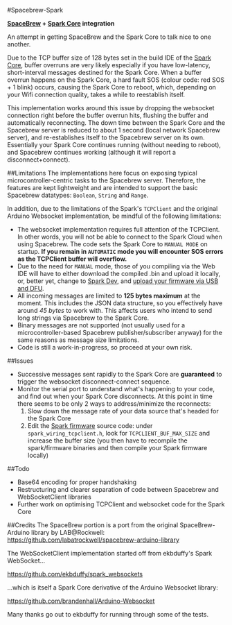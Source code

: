 #Spacebrew-Spark

**[SpaceBrew](docs.spacebrew.cc) + [Spark Core](spark.io) integration**

An attempt in getting SpaceBrew and the Spark Core to talk nice to one another.

Due to the TCP buffer size of 128 bytes set in the build IDE of the [Spark Core](spark.io), buffer overruns are very likely especially if you have low-latency, short-interval messages destined for the Spark Core. When a buffer overrun happens on the Spark Core, a hard fault SOS (colour code: red SOS + 1 blink) occurs, causing the Spark Core to reboot, which, depending on your Wifi connection quality, takes a while to reestablish itself.

This implementation works around this issue by dropping the websocket connection right before the buffer overrun hits, flushing the buffer and automatically reconnecting. The down time between the Spark Core and the Spacebrew server is reduced to about 1 second (local network Spacebrew server), and re-establishes itself to the Spacebrew server on its own. Essentially your Spark Core continues running (without needing to reboot), and Spacebrew continues working (although it will report a disconnect+connect).


##Limitations
The implementations here focus on exposing typical microcontroller-centric tasks to the Spacebrew server. Therefore, the features are kept lightweight and are intended to support the basic Spacebrew datatypes: `Boolean`, `String` and `Range`.

In addition, due to the limitations of the Spark's `TCPClient` and the original Arduino Websocket implementation, be mindful of the following limitations:

* The websocket implementation requires full attention of the TCPClient. In other words, you will not be able to connect to the Spark Cloud when using Spacebrew. The code sets the Spark Core to `MANUAL MODE` on startup. **If you remain in `AUTOMATIC` mode you will encounter SOS errors as the TCPClient buffer will overflow.**
* Due to the need for `MANUAL` mode, those of you compiling via the Web IDE will have to either download the compiled .bin and upload it locally, or, better yet, change to [Spark Dev](https://github.com/spark/spark-dev), and [upload your firmware via USB and DFU](https://community.spark.io/t/support-for-flashing-spark-core-using-dfu-util-in-atom/5430).
* All incoming messages are limited to **125 bytes maximum** at the moment. This includes the JSON data structure, so you effectively have around *45 bytes* to work with. This affects users who intend to send long strings via Spacebrew to the Spark Core.
* Binary messages are not supported (not usually used for a microcontroller-based Spacebrew publisher/subscriber anyway) for the same reasons as message size limitations.
* Code is still a work-in-progress, so proceed at your own risk.

##Issues
* Successive messages sent rapidly to the Spark Core are **guaranteed** to trigger the websocket disconnect-connect sequence.
* Monitor the serial port to understand what's happening to your code, and find out when your Spark Core disconnects. At this point in time there seems to be only 2 ways to address/minimize the reconnects:
  1. Slow down the message rate of your data source that's headed for the Spark Core
  2. Edit the [Spark firmware](https://github.com/spark/firmware) source code: under `spark_wiring_tcpclient.h`, look for `TCPCLIENT_BUF_MAX_SIZE` and increase the buffer size (you then have to recompile the spark/firmware binaries and then compile your Spark firmware locally)

##Todo
* Base64 encoding for proper handshaking
* Restructuring and clearer separation of code between Spacebrew and WebSocketClient libraries
* Further work on optimising TCPClient and websocket code for the Spark Core

##Credits
The SpaceBrew portion is a port from the original SpaceBrew-Arduino library by LAB@Rockwell:
https://github.com/labatrockwell/spacebrew-arduino-library

The WebSocketClient implementation started off from ekbduffy's Spark WebSocket...

https://github.com/ekbduffy/spark_websockets

...which is itself a Spark Core derivative of the Arduino Websocket library:

https://github.com/brandenhall/Arduino-Websocket

Many thanks go out to ekbduffy for running through some of the tests.
